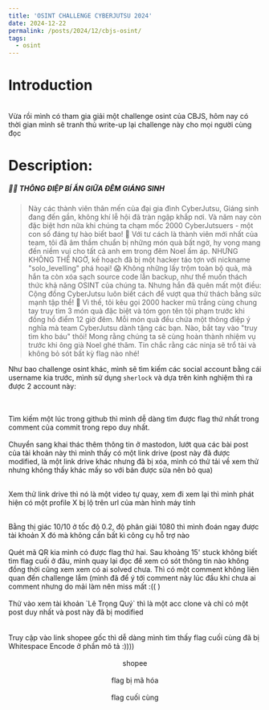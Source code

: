 ```yaml
---
title: 'OSINT CHALLENGE CYBERJUTSU 2024'
date: 2024-12-22
permalink: /posts/2024/12/cbjs-osint/
tags:
  - osint
---
```


Introduction
=====
<div style="text-align: center; size:50px">
  <img src="/images/cbjs-osint/intro.png" alt="" />
</div>
<br>
Vừa rồi mình có tham gia giải một challenge osint của CBJS, hôm nay có thời gian mình sẽ tranh thủ write-up lại challenge này cho mọi người cùng đọc

Description:
=====

##### 🎄🎅 THÔNG ĐIỆP BÍ ẨN GIỮA ĐÊM GIÁNG SINH

> Này các thành viên thân mến của đại gia đình CyberJutsu,
Giáng sinh đang đến gần, không khí lễ hội đã tràn ngập khắp nơi. Và năm nay còn đặc biệt hơn nữa khi chúng ta chạm mốc 2000 CyberJutsuers - một con số đáng tự hào biết bao! 🥳
Với tư cách là thành viên mới nhất của team, tôi đã âm thầm chuẩn bị những món quà bất ngờ, hy vọng mang đến niềm vui cho tất cả anh em trong đêm Noel ấm áp. 
NHƯNG KHÔNG THỂ NGỜ, kế hoạch đã bị một hacker táo tợn với nickname "solo_levelling" phá hoại! 😱
Không những lấy trộm toàn bộ quà, mà hắn ta còn xóa sạch source code lẫn backup, như thể muốn thách thức khả năng OSINT của chúng ta. Nhưng hắn đã quên mất một điều: Cộng đồng CyberJutsu luôn biết cách để vượt qua thử thách bằng sức mạnh tập thể! 💪
Vì thế, tôi kêu gọi 2000 hacker mũ trắng cùng chung tay truy tìm 3 món quà đặc biệt và tóm gọn tên tội phạm trước khi đồng hồ điểm 12 giờ đêm. Mỗi món quà đều chứa một thông điệp ý nghĩa mà team CyberJutsu dành tặng các bạn.
Nào, bắt tay vào "truy tìm kho báu" thôi! Mong rằng chúng ta sẽ cùng hoàn thành nhiệm vụ trước khi ông già Noel ghé thăm. Tin chắc rằng các ninja sẽ trổ tài và không bỏ sót bất kỳ flag nào nhé!

Như bao challenge osint khác, mình sẽ tìm kiếm các social account bằng cái username kia trước, mình sử dụng `sherlock` và dựa trên kinh nghiệm thì ra được 2 account này:

<div style="text-align: center; size:50px">
<img src="/images/cbjs-osint/github.png" alt="" />
</div>
<br>
<div style="text-align: center; size:50px">
<img src="/images/cbjs-osint/mastodon.png" alt="" />
</div>
<br>
Tìm kiếm một lúc trong github thì mình dễ dàng tìm được flag thứ nhất trong comment của commit trong repo duy nhất. 

<div style="text-align: center; size:50px">
<img src="/images/cbjs-osint/flag1.png" alt="" />
</div>
<br>
Chuyển sang khai thác thêm thông tin ở mastodon, lướt qua các bài post của tài khoản này thì mình thấy có một link drive (post này đã được modified, là một link drive khác nhưng đã bị xóa, mình có thử tải về xem thử nhưng không thấy khác mấy so với bản được sửa nên bỏ qua)

<div style="text-align: center; size:50px">
    <img src="/images/cbjs-osint/post-mas.png" alt="" />
</div>
<br>

Xem thử link drive thì nó là một video tự quay, xem đi xem lại thì mình phát hiện có một profile X bị lộ trên url của màn hình máy tính
<div style="text-align: center; size:50px">
    <img src="/images/cbjs-osint/drive.png" alt="" />
</div>
<br>
Bằng thị giác 10/10 ở tốc độ 0.2, độ phân giải 1080 thì mình đoán ngay được tài khoản X đó mà không cần bất kì công cụ hỗ trợ nào
<div style="text-align: center; size:50px">
    <img src="/images/cbjs-osint/X.png" alt="" />
</div>
<br>
Quét mã QR kia mình có được flag thứ hai.
Sau khoảng 15' stuck không biết tìm flag cuối ở đâu, mình quay lại đọc đề xem có sót thông tin nào không đồng thời cũng xem xem có ai solved chưa. Thì có một comment không liên quan đến challenge lắm (mình đã để ý tới comment này lúc đầu khi chưa ai comment nhưng do mải làm nên miss mất :(( )
<div style="text-align: center; size:50px">
    <img src="/images/cbjs-osint/comment.png" alt="" />
</div>
<br>
Thử vào xem tài khoản `Lê Trọng Quý` thì là một acc clone và chỉ có một post duy nhất và post này đã bị modified
<div style="text-align: center; size:50px">
    <img src="/images/cbjs-osint/facebook.png" alt="" />
</div>
<br>
<div style="text-align: center; size:50px">
    <img src="/images/cbjs-osint/link.png" alt="" />
</div>
<br>
Truy cập vào link shopee gốc thì dễ dàng mình tìm thấy flag cuối cùng đã bị Whitespace Encode ở phần mô tả :))))
<div style="text-align: center; size:50px">
    <img src="/images/cbjs-osint/shopee.png" alt="" />
</div>
<br>
<div style="text-align: center; size:50px">
    shopee
</div>
<div style="text-align: center; size:50px">
    <img src="/images/cbjs-osint/encode.png" alt="" />
</div>
<br>
<div style="text-align: center; size:50px">
    flag bị mã hóa
</div>
<div style="text-align: center; size:50px">
    <img src="/images/cbjs-osint/dcode.png" alt="" />
</div>
<br>
<div style="text-align: center; size:50px">
    flag cuối cùng
</div>